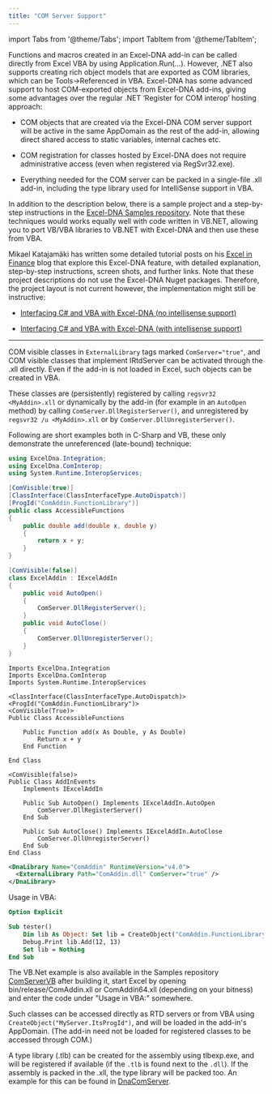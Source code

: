 ```yaml
---
title: "COM Server Support"
---
```

import Tabs from '@theme/Tabs';
import TabItem from '@theme/TabItem';

Functions and macros created in an Excel-DNA add-in can be called directly from Excel VBA by using Application.Run(...). However, .NET also supports creating rich object models that are exported as COM libraries, which can be Tools->Referenced in VBA. Excel-DNA has some advanced support to host COM-exported objects from Excel-DNA add-ins, giving some advantages over the regular .NET ‘Register for COM interop’ hosting approach:

- COM objects that are created via the Excel-DNA COM server support will be active in the same AppDomain as the rest of the add-in, allowing direct shared access to static variables, internal caches etc.

- COM registration for classes hosted by Excel-DNA does not require administrative access (even when registered via RegSvr32.exe).

- Everything needed for the COM server can be packed in a single-file .xll add-in, including the type library used for IntelliSense support in VBA. 

In addition to the description below, there is a sample project and a step-by-step instructions in the [Excel-DNA Samples repository](https://github.com/Excel-DNA/Samples/tree/master/DnaComServer). Note that these techniques would works equally well with code written in VB.NET, allowing you to port VB/VBA libraries to VB.NET with Excel-DNA and then use these from VBA.

Mikael Katajamäki has written some detailed tutorial posts on his [Excel in Finance](http://mikejuniperhill.blogspot.com/) blog that explore this Excel-DNA feature, with detailed explanation, step-by-step instructions, screen shots, and further links. Note that these project descriptions do not use the Excel-DNA Nuget packages. Therefore, the project layout is not current however, the implementation might still be instructive:

- [Interfacing C# and VBA with Excel-DNA (no intellisense support)](http://mikejuniperhill.blogspot.com/2014/03/interfacing-c-and-vba-with-exceldna-no.html)

- [Interfacing C# and VBA with Excel-DNA (with intellisense support)](http://mikejuniperhill.blogspot.com/2014/03/interfacing-c-and-vba-with-exceldna_16.html)

----

COM visible classes in `ExternalLibrary` tags marked `ComServer="true"`, and COM visible classes that implement IRtdServer can be activated through the .xll directly. Even if the add-in is not loaded in Excel, such objects can be created in VBA.

These classes are (persistently) registered by calling `regsvr32 <MyAddin>.xll` or dynamically by the add-in (for example in an `AutoOpen` method) by calling `ComServer.DllRegisterServer()`, and
unregistered by `regsvr32 /u <MyAddin>.xll` or by `ComServer.DllUnregisterServer()`.

Following are short examples both in C-Sharp and VB, these only demonstrate the unreferenced (late-bound) technique:

<Tabs>
<TabItem value="csharp" label="C#">

```csharp
using ExcelDna.Integration;
using ExcelDna.ComInterop;
using System.Runtime.InteropServices;

[ComVisible(true)]
[ClassInterface(ClassInterfaceType.AutoDispatch)]
[ProgId("ComAddin.FunctionLibrary")]
public class AccessibleFunctions
{
	public double add(double x, double y)
	{
		return x + y;
	}
}

[ComVisible(false)]
class ExcelAddin : IExcelAddIn
{
	public void AutoOpen()
	{
		ComServer.DllRegisterServer();
	}
	public void AutoClose()
	{
		ComServer.DllUnregisterServer();
	}
}
```

</TabItem>
<TabItem value="vbnet" label="VB.Net">

```vbnet
Imports ExcelDna.Integration
Imports ExcelDna.ComInterop
Imports System.Runtime.InteropServices

<ClassInterface(ClassInterfaceType.AutoDispatch)>
<ProgId("ComAddin.FunctionLibrary")>
<ComVisible(True)>
Public Class AccessibleFunctions

    Public Function add(x As Double, y As Double)
        Return x + y
    End Function

End Class

<ComVisible(false)>
Public Class AddInEvents
    Implements IExcelAddIn

    Public Sub AutoOpen() Implements IExcelAddIn.AutoOpen
        ComServer.DllRegisterServer()
    End Sub

    Public Sub AutoClose() Implements IExcelAddIn.AutoClose
        ComServer.DllUnregisterServer()
    End Sub
End Class
```

</TabItem>

</Tabs>


```xml
<DnaLibrary Name="ComAddin" RuntimeVersion="v4.0">
  <ExternalLibrary Path="ComAddin.dll" ComServer="true" />
</DnaLibrary>
```

Usage in VBA:

```vb
Option Explicit

Sub tester()
    Dim lib As Object: Set lib = CreateObject("ComAddin.FunctionLibrary")
    Debug.Print lib.Add(12, 13)
    Set lib = Nothing
End Sub
```

The VB.Net example is also available in the Samples repository [ComServerVB](https://github.com/Excel-DNA/Samples/tree/master/ComServerVB) after building it, start Excel by opening bin/release/ComAddin.xll or ComAddin64.xll (depending on your bitness) and enter the code under "Usage in VBA:" somewhere.

Such classes can be accessed directly as RTD servers or from VBA using `CreateObject("MyServer.ItsProgId")`, and will be loaded in the add-in's AppDomain.
(The add-in need not be loaded for registered classes to be accessed through COM.)

A type library (.tlb) can be created for the assembly using tlbexp.exe, and will be registered if available (if the `.tlb` is found next to the `.dll`). If the assembly is packed in the .xll, the type library will be packed too.
An example for this can be found in [DnaComServer](https://github.com/Excel-DNA/Samples/tree/master/DnaComServer).
